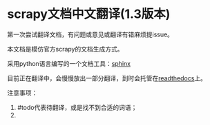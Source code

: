 # scrapy文档中文翻译(1.3版本) #


第一次尝试翻译文档，有问题或意见或翻译有错麻烦提issue。

本文档是模仿官方scrapy的文档生成方式。

采用python语言编写的一个文档工具：[sphinx](http://www.sphinx-doc.org/en/stable/index.html# "sphinx")

目前正在翻译中，会慢慢放出一部分翻译，到时会托管在[readthedocs](http://scrapy-doc-zh-cn.readthedocs.io/zh_CN/latest/)上。

注意事项：

1. #todo代表待翻译，或是找不到合适的词语；
2. 